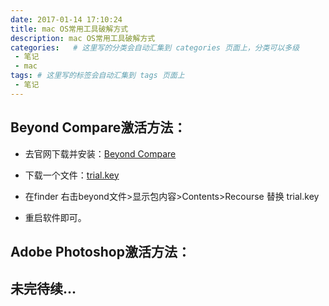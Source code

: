 ```yaml
---
date: 2017-01-14 17:10:24
title: mac OS常用工具破解方式
description: mac OS常用工具破解方式
categories:   # 这里写的分类会自动汇集到 categories 页面上，分类可以多级
 - 笔记
 - mac
tags: # 这里写的标签会自动汇集到 tags 页面上
 - 笔记
---
```


## Beyond Compare激活方法：

* 去官网下载并安装：[Beyond Compare](http://www.scootersoftware.com/download.php)
* 下载一个文件：[trial.key](http://o83jxl7u1.bkt.clouddn.com/trial.key)

* 在finder 右击beyond文件>显示包内容>Contents>Recourse 替换 trial.key

* 重启软件即可。

## Adobe Photoshop激活方法：


## 未完待续...
